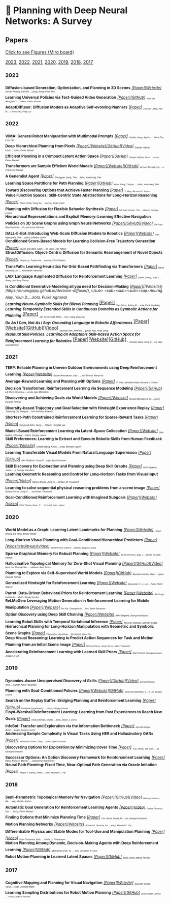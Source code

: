 # 📖 Planning with Deep Neural Networks: A Survey
## Papers
[Click to see Figures (Miro board)](https://miro.com/app/board/uXjVMU7erjk=/?share_link_id=511817583229)  
  
[2023](#2023), [2022](#2022), [2021](#2021), [2020](#2020), [2019](#2019), [2018](#2018), [2017](#2017)  
### 2023  
<sub><b>Diffusion-based Generation, Optimization, and Planning in 3D Scenes</b></sub> <sub>_[[Paper]](https://arxiv.org/abs/2301.06015)[[Website]](https://scenediffuser.github.io/)_</sub> <sub><sub><sub><sup>_Siyuan Huang, Zan Wa.....Liang, Song-Chun Zhu_</sup></sub></sub></sub>  
<sub><b>Learning Universal Policies via Text-Guided Video Generation</b></sub> <sub>_[[Paper]](https://arxiv.org/abs/2302.00111)[[GitHub]](https://universal-policy.github.io/unipi/)_</sub> <sub><sub><sub><sup>_Yilun Du, Mengjiao Y.....rmans, Pieter Abbeel_</sup></sub></sub></sub>  
<sub><b>AdaptDiffuser: Diffusion Models as Adaptive Self-evolving Planners</b></sub> <sub>_[[Paper]](https://arxiv.org/abs/2302.01877)_</sub> <sub><sub><sub><sup>_Zhixuan Liang, Yao M.....i Tomizuka, Ping Luo_</sup></sub></sub></sub>  
### 2022  
<sub><b>VIMA: General Robot Manipulation with Multimodal Prompts</b></sub> <sub>_[[Paper]](https://arxiv.org/abs/2210.03094)_</sub> <sub><sub><sub><sup>_Yunfan Jiang, Agrim ..... Yuke Zhu, Linxi Fan_</sup></sub></sub></sub>  
<sub><b>Deep Hierarchical Planning from Pixels</b></sub> <sub>_[[Paper]](https://arxiv.org/abs/2206.04114)[[Website]](https://danijar.com/project/director/)[[GitHub]](https://github.com/danijar/director)[[Video]](https://www.youtube.com/watch?v=xDUAOyXiRKQ)_</sub> <sub><sub><sub><sup>_Danijar Hafner, Kuan.....scher, Pieter Abbeel_</sup></sub></sub></sub>  
<sub><b>Efficient Planning in a Compact Latent Action Space</b></sub> <sub>_[[Paper]](https://arxiv.org/abs/2208.10291)[[GitHub]](https://github.com/ZhengyaoJiang/latentplan)_</sub> <sub><sub><sub><sup>_Danijar Hafner, Kuan.....scher, Pieter Abbeel_</sup></sub></sub></sub>  
<sub><b>Transformers are Sample Efficient World Models</b></sub> <sub>_[[Paper]](https://arxiv.org/abs/2209.00588)[[Website]](https://www.deepmind.com/publications/a-generalist-agent)[[GitHub]](https://github.com/eloialonso/iris)_</sub> <sub><sub><sub><sup>_Vincent Micheli, Elo.....o, FranÃ§ois Fleuret_</sup></sub></sub></sub>  
<sub><b>A Generalist Agent</b></sub> <sub>_[[Paper]](https://arxiv.org/abs/2205.06175)_</sub> <sub><sub><sub><sup>_Zhengyao Jiang, Tian.....tette, Yuandong Tian_</sup></sub></sub></sub>  
<sub><b>Learning Space Partitions for Path Planning</b></sub> <sub>_[[Paper]](https://arxiv.org/abs/2106.10544)[[GitHub]](https://github.com/yangkevin2/neurips2021-lap3)_</sub> <sub><sub><sub><sup>_Kevin Yang, Tianjun .....Klein, Yuandong Tian_</sup></sub></sub></sub>  
<sub><b>Toward Discovering Options that Achieve Faster Planning</b></sub> <sub>_[[Paper]](https://arxiv.org/abs/2205.12515)_</sub> <sub><sub><sub><sup>_Yi Wan, Richard S. Sutton_</sup></sub></sub></sub>  
<sub><b>Value Function Spaces: Skill-Centric State Abstractions for Long-Horizon Reasoning</b></sub> <sub>_[[Paper]](https://arxiv.org/abs/2111.03189)_</sub> <sub><sub><sub><sup>_Dhruv Shah, Peng Xu,.....Levine, Brian Ichter_</sup></sub></sub></sub>  
<sub><b>Planning with Diffusion for Flexible Behavior Synthesis</b></sub> <sub>_[[Paper]](https://arxiv.org/abs/2205.09991)_</sub> <sub><sub><sub><sup>_Michael Janner, Yilu.....nbaum, Sergey Levine_</sup></sub></sub></sub>  
<sub><b>Hierarchical Representations and Explicit Memory: Learning Effective Navigation Policies on 3D Scene Graphs using Graph Neural Networks</b></sub> <sub>_[[Paper]](https://arxiv.org/abs/2108.01176)[[GitHub]](https://github.com/MIT-TESSE/dsg-rl)[[Video]](https://www.youtube.com/watch?v=x4LM-g3-uaY)_</sub> <sub><sub><sub><sup>_Zachary Ravichandran.....th, and Luca Carlone_</sup></sub></sub></sub>  
<sub><b>DALL-E-Bot: Introducing Web-Scale Diffusion Models to Robotics</b></sub> <sub>_[[Paper]](https://arxiv.org/abs/2210.02438)[[Website]](https://www.robot-learning.uk/dall-e-bot)_</sub> <sub><sub><sub><sup>_Ivan Kapelyukh, Vita.....sylius, Edward Johns_</sup></sub></sub></sub>  
<sub><b>Conditioned Score-Based Models for Learning Collision-Free Trajectory Generation</b></sub> <sub>_[[Paper]](https://openreview.net/forum?id=4Vqu4N1jjrx)_</sub> <sub><sub><sub><sup>_JoÃ£o Carvalho, Mark.....en Urain, Jan Peters_</sup></sub></sub></sub>  
<sub><b>StructDiffusion: Object-Centric Diffusion for Semantic Rearrangement of Novel Objects</b></sub> <sub>_[[Paper]](https://arxiv.org/abs2211.04604)_</sub> <sub><sub><sub><sup>_Weiyu Liu, Tucker He.....ernova, Chris Paxton_</sup></sub></sub></sub>  
<sub><b>TransPath: Learning Heuristics For Grid-Based Pathfinding via Transformers</b></sub> <sub>_[[Paper]](https://arxiv.org/abs/2212.11730)_</sub> <sub><sub><sub><sup>_Daniil Kirilenko, An..... Konstantin Yakovlev_</sup></sub></sub></sub>  
<sub><b>LAD: Language Augmented Diffusion for Reinforcement Learning</b></sub> <sub>_[[Paper]](https://arxiv.org/abs/2210.15629)_</sub> <sub><sub><sub><sup>_Edwin Zhang, Yujie L..... Wang, and Amy Zhang_</sup></sub></sub></sub>  
<sub><b>Is Conditional Generative Modeling all you need for Decision-Making</b></sub> <sub>_[[Paper]](https://arxiv.org/abs/2211.15657#:~:text=Conditioning%20on%20a%20single%20constraint,powerful%20tool%20for%20decision%2Dmaking.)[[Website]](https://anuragajay.github.io/decision-diffuser/)_</sub> <sub><sub><sub><sup>_Anurag Ajay, Yilun D.....kola, Pulkit Agrawal_</sup></sub></sub></sub>  
<sub><b>Learning Neuro-Symbolic Skills for Bilevel Planning</b></sub> <sub>_[[Paper]](https://arxiv.org/abs/2206.10680)_</sub> <sub><sub><sub><sup>_Tom Silver, Ashay At.....eslie Pack Kaelbling_</sup></sub></sub></sub>  
<sub><b>Learning Temporally Extended Skills in Continuous Domains as Symbolic Actions for Planning</b></sub> <sub>_[[Paper]](https://openreview.net/forum?id=t-IO7wCaNgH)_</sub> <sub><sub><sub><sup>_Jan Achterhold, Mark.....mel, Joerg Stueckler_</sup></sub></sub></sub>  
<sub><b>Do As I Can, Not As I Say: Grounding Language in Robotic Affordances</b></sub> <sub>_[[Paper]](https://arxiv.org/abs/2204.01691)[[Website]](https://say-can.github.io/)[[GitHub]](https://github.com/google-research/google-research/tree/master/saycan)[[Video]](https://www.youtube.com/watch?v=ysFav0b472w)_</sub> <sub><sub><sub><sup>_Michael Ahn, Anthony.....gyuan Yan, Andy Zeng_</sup></sub></sub></sub>  
<sub><b>Residual Skill Policies: Learning an Adaptable Skill-based Action Space for Reinforcement Learning for Robotics</b></sub> <sub>_[[Paper]](https://arxiv.org/abs/2211.02231)[[Website]](https://krishanrana.github.io/reskill)[[GitHub]](https://github.com/krishanrana/reskill)_</sub> <sub><sub><sub><sup>_Krishan Rana, Ming X.....rd, Niko Suenderhauf_</sup></sub></sub></sub>  
### 2021  
<sub><b>TERP: Reliable Planning in Uneven Outdoor Environments using Deep Reinforcement Learning</b></sub> <sub>_[[Paper]](https://arxiv.org/abs/2109.05120)[[Website]](https://gamma.umd.edu/researchdirections/crowdmultiagent/terp)_</sub> <sub><sub><sub><sup>_Kasun Weerakoon, Ada....., and Dinesh Manocha_</sup></sub></sub></sub>  
<sub><b>Average-Reward Learning and Planning with Options</b></sub> <sub>_[[Paper]](https://arxiv.org/abs/2110.13855)_</sub> <sub><sub><sub><sup>_Yi Wan, Abhishek Naik, Richard S. Sutton_</sup></sub></sub></sub>  
<sub><b>Decision Transformer: Reinforcement Learning via Sequence Modeling</b></sub> <sub>_[[Paper]](https://arxiv.org/abs/2106.01345)[[GitHub]](https://github.com/kzl/decision-transformer)_</sub> <sub><sub><sub><sup>_Lili Chen, Kevin Lu,.....nivas, Igor Mordatch_</sup></sub></sub></sub>  
<sub><b>Discovering and Achieving Goals via World Models</b></sub> <sub>_[[Paper]](https://arxiv.org/abs/2110.09514)[[Website]](https://orybkin.github.io/lexa/)_</sub> <sub><sub><sub><sup>_Russell Mendonca, Ol.....afner, Deepak Pathak_</sup></sub></sub></sub>  
<sub><b>Diversity-based Trajectory and Goal Selection with Hindsight Experience Replay</b></sub> <sub>_[[Paper]](https://arxiv.org/abs/2108.07887)_</sub> <sub><sub><sub><sup>_Tianhong Dai, Hengya.....Anil Anthony Bharath_</sup></sub></sub></sub>  
<sub><b>Shortest-Path Constrained Reinforcement Learning for Sparse Reward Tasks</b></sub> <sub>_[[Paper]](https://arxiv.org/abs/2107.06405)[[Video]](https://crossminds.ai/video/shortest-path-constrained-reinforcement-learning-for-sparse-reward-tasks-614bd4193c7a224a90903227/)_</sub> <sub><sub><sub><sup>_Sungryull Sohn, Sung..... Fatemi, Honglak Lee_</sup></sub></sub></sub>  
<sub><b>Model-Based Reinforcement Learning via Latent-Space Collocation</b></sub> <sub>_[[Paper]](https://arxiv.org/abs/2106.13229)[[Website]](https://orybkin.github.io/latco/)_</sub> <sub><sub><sub><sup>_Oleh Rybkin, Chuning.....datch, Sergey Levine_</sup></sub></sub></sub>  
<sub><b>Skill Preferences: Learning to Extract and Execute Robotic Skills from Human Feedback</b></sub> <sub>_[[Paper]](https://arxiv.org/abs/2108.05382)[[Website]](https://sites.google.com/view/skill-pref)_</sub> <sub><sub><sub><sup>_Xiaofei Wang, Kimin .....beel, Michael Laskin_</sup></sub></sub></sub>  
<sub><b>Learning Transferable Visual Models From Natural Language Supervision</b></sub> <sub>_[[Paper]](https://arxiv.org/abs/2103.00020)[[GitHub]](https://github.com/openai/CLIP)_</sub> <sub><sub><sub><sup>_Alec Radford, Jong W.....eger, Ilya Sutskever_</sup></sub></sub></sub>  
<sub><b>Skill Discovery for Exploration and Planning using Deep Skill Graphs</b></sub> <sub>_[[Paper]](https://proceedings.mlr.press/v139/bagaria21a.html)_</sub> <sub><sub><sub><sup>_Akhil Bagaria, Jason.....il, George Konidaris_</sup></sub></sub></sub>  
<sub><b>Learning Geometric Reasoning and Control for Long-Horizon Tasks from Visual Input</b></sub> <sub>_[[Paper]](https://www.semanticscholar.org/paper/Learning-Geometric-Reasoning-and-Control-for-Tasks-Driess-Ha/b0829f5c4ae98bcc00e54e1b50400f0523215204)[[Video]](https://www.youtube.com/watch?v=AcPWRTkr3_g)_</sub> <sub><sub><sub><sup>_Danny Driess, Jung-S.....edrake, M. Toussaint_</sup></sub></sub></sub>  
<sub><b>Learning to solve sequential physical reasoning problems from a scene image</b></sub> <sub>_[[Paper]](https://journals.sagepub.com/doi/full/10.1177/02783649211056967)_</sub> <sub><sub><sub><sup>_Danny Driess, Jung-S....., and Marc Toussaint_</sup></sub></sub></sub>  
<sub><b>Goal-Conditioned Reinforcement Learning with Imagined Subgoals</b></sub> <sub>_[[Paper]](https://arxiv.org/abs/2107.00541)[[Website]](https://www.di.ens.fr/willow/research/ris/)[[Video]](https://crossminds.ai/video/goal-conditioned-reinforcement-learning-with-imagined-subgoals-614bcccc3c7a224a90902b87/)_</sub> <sub><sub><sub><sup>_Elliot Chane-Sane, C..... Schmid, Ivan Laptev_</sup></sub></sub></sub>  
### 2020  
<sub><b>World Model as a Graph: Learning Latent Landmarks for Planning</b></sub> <sub>_[[Paper]](https://arxiv.org/abs/2011.12491)[[Website]](https://sites.google.com/view/latent-landmarks/)_</sub> <sub><sub><sub><sup>_Lunjun Zhang, Ge Yang, Bradly Stadie_</sup></sub></sub></sub>  
<sub><b>Long-Horizon Visual Planning with Goal-Conditioned Hierarchical Predictors</b></sub> <sub>_[[Paper]](https://arxiv.org/abs/2006.13205)[[Website]](https://orybkin.github.io/video-gcp/)[[GitHub]](https://github.com/orybkin/video-gcp)[[Video]](https://www.youtube.com/watch?v=bbIQepxyaVw)_</sub> <sub><sub><sub><sup>_Karl Pertsch, Oleh R.....raman, Sergey Levine_</sup></sub></sub></sub>  
<sub><b>Sparse Graphical Memory for Robust Planning</b></sub> <sub>_[[Paper]](https://arxiv.org/abs/2003.06417)[[Website]](https://mishalaskin.github.io/sgm/)_</sub> <sub><sub><sub><sup>_Scott Emmons, Ajay J.....bbeel, Deepak Pathak_</sup></sub></sub></sub>  
<sub><b>Hallucinative Topological Memory for Zero-Shot Visual Planning</b></sub> <sub>_[[Paper]](https://arxiv.org/abs/2002.12336)[[GitHub]](https://github.com/thanard/hallucinative-topological-memory)[[Video]](https://www.youtube.com/watch?v=SQS7XjcrXtI)_</sub> <sub><sub><sub><sup>_Kara Liu, Thanard Ku.....r Abbeel, Aviv Tamar_</sup></sub></sub></sub>  
<sub><b>Planning to Explore via Self-Supervised World Models</b></sub> <sub>_[[Paper]](https://arxiv.org/abs/2005.05960)[[GitHub]](https://github.com/ramanans1/plan2explore)_</sub> <sub><sub><sub><sup>_Ramanan Sekar, Oleh .....afner, Deepak Pathak_</sup></sub></sub></sub>  
<sub><b>Generalized Hindsight for Reinforcement Learning</b></sub> <sub>_[[Paper]](https://arxiv.org/abs/2002.11708)[[Website]](https://sites.google.com/view/generalized-hindsight)_</sub> <sub><sub><sub><sup>_Alexander C. Li, Ler.....Pinto, Pieter Abbeel_</sup></sub></sub></sub>  
<sub><b>Parrot: Data-Driven Behavioral Priors for Reinforcement Learning</b></sub> <sub>_[[Paper]](https://arxiv.org/abs/2011.10024)[[Website]](https://sites.google.com/view/parrot-rl)_</sub> <sub><sub><sub><sup>_Avi Singh, Huihan Li.....ehart, Sergey Levine_</sup></sub></sub></sub>  
<sub><b>ReLMoGen: Leveraging Motion Generation in Reinforcement Learning for Mobile Manipulation</b></sub> <sub>_[[Paper]](https://arxiv.org/abs/2008.07792)[[Website]](https://svl.stanford.edu/projects/relmogen/)_</sub> <sub><sub><sub><sup>_Fei Xia, Chengshu Li.....hev, Silvio Savarese_</sup></sub></sub></sub>  
<sub><b>Option Discovery using Deep Skill Chaining</b></sub> <sub>_[[Paper]](https://openreview.net/forum?id=B1gqipNYwH)[[Website]](https://sites.google.com/g.hmc.edu/dsc)_</sub> <sub><sub><sub><sup>_Akhil Bagaria, George Konidaris_</sup></sub></sub></sub>  
<sub><b>Learning Robot Skills with Temporal Variational Inference</b></sub> <sub>_[[Paper]](https://arxiv.org/abs/2006.16232)_</sub> <sub><sub><sub><sup>_Tanmay Shankar, Abhinav Gupta_</sup></sub></sub></sub>  
<sub><b>Hierarchical Planning for Long-Horizon Manipulation with Geometric and Symbolic Scene Graphs</b></sub> <sub>_[[Paper]](https://arxiv.org/abs/2012.07277)_</sub> <sub><sub><sub><sup>_Yifeng Zhu, Jonathan.....Birchfield, Yuke Zhu_</sup></sub></sub></sub>  
<sub><b>Deep Visual Reasoning: Learning to Predict Action Sequences for Task and Motion Planning from an Initial Scene Image</b></sub> <sub>_[[Paper]](https://arxiv.org/abs/2006.05398)_</sub> <sub><sub><sub><sup>_Danny Driess, Jung-Su Ha, Marc Toussaint_</sup></sub></sub></sub>  
<sub><b>Accelerating Reinforcement Learning with Learned Skill Priors</b></sub> <sub>_[[Paper]](https://www.semanticscholar.org/paper/Accelerating-Reinforcement-Learning-with-Learned-Pertsch-Lee/b68b8b980db62308864b2a7d33718182c5f8335b)_</sub> <sub><sub><sub><sup>_Karl Pertsch Youngwoon Lee Joseph J. Lim_</sup></sub></sub></sub>  
### 2019  
<sub><b>Dynamics-Aware Unsupervised Discovery of Skills</b></sub> <sub>_[[Paper]](https://arxiv.org/abs/1907.01657)[[GitHub]](https://github.com/google-research/dads)[[Video]](https://www.youtube.com/watch?v=3RpYykEz1q8)_</sub> <sub><sub><sub><sup>_Archit Sharma, Shixi.....Kumar, Karol Hausman_</sup></sub></sub></sub>  
<sub><b>Planning with Goal-Conditioned Policies</b></sub> <sub>_[[Paper]](https://arxiv.org/abs/1911.08453)[[Website]](https://sites.google.com/view/goal-planning)[[GitHub]](https://github.com/snasiriany/leap)_</sub> <sub><sub><sub><sup>_Soroush Nasiriany, V.....n Lin, Sergey Levine_</sup></sub></sub></sub>  
<sub><b>Search on the Replay Buffer: Bridging Planning and Reinforcement Learning</b></sub> <sub>_[[Paper]](https://arxiv.org/abs/1906.05253)[[GitHub]](https://github.com/google-research/google-research/tree/master/sorb)_</sub> <sub><sub><sub><sup>_Benjamin Eysenbach, .....dinov, Sergey Levine_</sup></sub></sub></sub>  
<sub><b>Floyd-Warshall Reinforcement Learning: Learning from Past Experiences to Reach New Goals</b></sub> <sub>_[[Paper]](https://arxiv.org/abs/1809.09318)_</sub> <sub><sub><sub><sup>_Vikas Dhiman, Shurjo.....kind, Jason J. Corso_</sup></sub></sub></sub>  
<sub><b>InfoBot: Transfer and Exploration via the Information Bottleneck</b></sub> <sub>_[[Paper]](https://arxiv.org/abs/1901.10902)_</sub> <sub><sub><sub><sup>_Anirudh Goyal, Riash.....engio, Sergey Levine_</sup></sub></sub></sub>  
<sub><b>Addressing Sample Complexity in Visual Tasks Using HER and Hallucinatory GANs</b></sub> <sub>_[[Paper]](https://arxiv.org/abs/1901.11529)_</sub> <sub><sub><sub><sup>_Himanshu Sahni, Toby.....bbeel, Ilya Kuzovkin_</sup></sub></sub></sub>  
<sub><b>Discovering Options for Exploration by Minimizing Cover Time</b></sub> <sub>_[[Paper]](https://arxiv.org/abs/1903.00606)_</sub> <sub><sub><sub><sup>_Yuu Jinnai, Jee Won .....el, George Konidaris_</sup></sub></sub></sub>  
<sub><b>Successor Options: An Option Discovery Framework for Reinforcement Learning</b></sub> <sub>_[[Paper]](https://arxiv.org/abs/1905.05731)_</sub> <sub><sub><sub><sup>_Rahul Ramesh, Manan ..... Balaraman Ravindran_</sup></sub></sub></sub>  
<sub><b>Neural Path Planning: Fixed Time, Near-Optimal Path Generation via Oracle Imitation</b></sub> <sub>_[[Paper]](https://arxiv.org/abs/1904.11102)_</sub> <sub><sub><sub><sup>_Mayur J. Bency, Ahme.....eshi, Michael C. Yip_</sup></sub></sub></sub>  
### 2018  
<sub><b>Semi-Parametric Topological Memory for Navigation</b></sub> <sub>_[[Paper]](https://arxiv.org/abs/1803.00653)[[GitHub]](https://github.com/nsavinov/SPTM)[[Video]](https://www.youtube.com/watch?v=PyQe7nsedkY)_</sub> <sub><sub><sub><sup>_Nikolay Savinov, Ale.....skiy, Vladlen Koltun_</sup></sub></sub></sub>  
<sub><b>Automatic Goal Generation for Reinforcement Learning Agents</b></sub> <sub>_[[Paper]](https://arxiv.org/abs/1705.06366)[[Video]](https://vimeo.com/312269573)_</sub> <sub><sub><sub><sup>_Carlos Florensa, Dav..... Geng, Pieter Abbeel_</sup></sub></sub></sub>  
<sub><b>Finding Options that Minimize Planning Time</b></sub> <sub>_[[Paper]](https://arxiv.org/abs/1810.07311)_</sub> <sub><sub><sub><sup>_Yuu Jinnai, David Ab.....an, George Konidaris_</sup></sub></sub></sub>  
<sub><b>Motion Planning Networks</b></sub> <sub>_[[Paper]](https://arxiv.org/abs/1806.05767)[[Website]](https://sites.google.com/view/mpnet/home)_</sub> <sub><sub><sub><sup>_Ahmed H. Qureshi, An.....ency, Michael C. Yip_</sup></sub></sub></sub>  
<sub><b>Differentiable Physics and Stable Modes for Tool-Use and Manipulation Planning</b></sub> <sub>_[[Paper]](https://www.semanticscholar.org/paper/Differentiable-Physics-and-Stable-Modes-for-and-Toussaint-Allen/0e03fc69fdfb33742dd4ae0977298b3cabdf579b)[[Video]](https://www.youtube.com/watch?v=ILufu3Iq2SI)_</sub> <sub><sub><sub><sup>_Marc Toussaint, Kels..... Smith, J. Tenenbaum_</sup></sub></sub></sub>  
<sub><b>Motion Planning Among Dynamic, Decision-Making Agents with Deep Reinforcement Learning</b></sub> <sub>_[[Paper]](https://arxiv.org/abs/1805.01956)[[GitHub]](https://github.com/mit-acl/cadrl_ros)_</sub> <sub><sub><sub><sup>_Michael Everett, Yu .....hen, Jonathan P. How_</sup></sub></sub></sub>  
<sub><b>Robot Motion Planning in Learned Latent Spaces</b></sub> <sub>_[[Paper]](https://arxiv.org/abs/1807.10366)[[GitHub]](https://github.com/StanfordASL/LSBMP)_</sub> <sub><sub><sub><sup>_Brian Ichter, Marco Pavone_</sup></sub></sub></sub>  
### 2017  
<sub><b>Cognitive Mapping and Planning for Visual Navigation</b></sub> <sub>_[[Paper]](https://arxiv.org/abs/1702.03920)[[Website]](https://sites.google.com/view/cognitive-mapping-and-planning/)_</sub> <sub><sub><sub><sup>_Saurabh Gupta, Varun.....nkar, Jitendra Malik_</sup></sub></sub></sub>  
<sub><b>Learning Sampling Distributions for Robot Motion Planning</b></sub> <sub>_[[Paper]](https://arxiv.org/abs/1709.05448)[[GitHub]](https://github.com/StanfordASL/LearnedSamplingDistributions)_</sub> <sub><sub><sub><sup>_Brian Ichter, James .....rrison, Marco Pavone_</sup></sub></sub></sub>  
